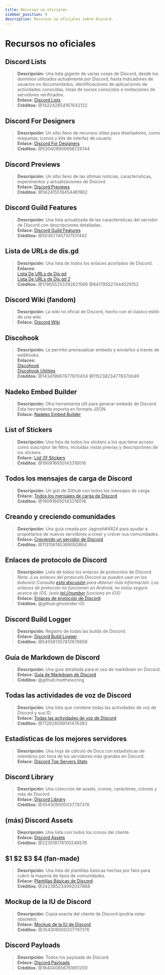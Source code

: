 ```yaml
---
title: Recursos no oficiales
sidebar_position: 9
description: Recursos no oficiales sobre Discord.
---
```


# Recursos no oficiales

## Discord Lists

> **Descripción:** Una lista gigante de varias cosas de Discord, desde los dominios utilizados actualmente por Discord, hasta indicadores de usuarios no documentados, identificaciones de aplicaciones de actividades conocidas, listas de socios conocidos e invitaciones de servidores verificados.   <br/>
**Enlace:** [Discord Lists](https://github.com/Delitefully/DiscordLists)   <br/>
**Créditos:** @142242854167642122

## Discord For Designers

> **Descripción:**  Un sitio lleno de recursos útiles para diseñadores, como maquetas, iconos y kits de interfaz de usuario.  <br/>
**Enlace:** [Discord For Designers](https://dfd.muatex.uk/)  <br/>
**Créditos:** @530408906686726144

## Discord Previews

> **Descripción:** Un sitio lleno de las últimas noticias, características, experimentos y actualizaciones de Discord.  <br/>
**Enlace:** [Discord Previews](https://discordpreviews.com/)  <br/>
**Créditos:** @562415519454461962

## Discord Guild Features

> **Descripción:** Una lista actualizada de las características del servidor de Discord con descripciones detalladas.   <br/>
**Enlace:** [Discord Guild Features](https://gist.github.com/Techy/ecc60b12e94f8fc8185f09b82aa91dd2)  <br/>
**Créditos:** @503677457107517442

## Lista de URLs de dis.gd

> **Descripción:** Una lista de todos los enlaces acortados de Discord.   <br/>
**Enlaces:**  <br/>
[Lista De URLs de Dis.gd](https://herogamers.dev/dis.gd/)   <br/>
[Lista De URLs de Dis.gd 2](https://thecutefoxxy.com/discord-shortlinks)  <br/>
**Créditos:** @179655253392621569 @641795527444529152

## Discord Wiki (fandom)

> **Descripción:** La wiki no oficial de Discord, hecho con el clasico estilo de una wiki.   <br/>
**Enlace:** [Discord Wiki](https://discord.fandom.com/wiki/Discord)

## Discohook

> **Descripción:** Le permite previsualizar embeds y enviarlos a través de webhooks.   <br/>
**Enlaces:** <br/>
[Discohook](https://discohook.org/)   <br/>
[Discohook Utilities](https://dutils.shay.cat/)  <br/>
**Créditos:** @143419667677970434 @115238234778370049

## Nadeko Embed Builder

> **Descripción:** Otra herramienta útil para generar embeds de Discord. Esta herramienta exporta en formato JSON.   <br/>
**Enlace:** [Nadeko Embed Builder](https://embedbuilder.nadekobot.me/ )

## List of Stickers

> **Descripción:** Una lista de todos los stickers a los que tiene acceso como suscriptor de Nitro, incluidas vistas previas y descripciones de los stickers.   <br/>
**Enlace:** [List Of Stickers](https://stickers.advaith.io/)   <br/>
**Créditos:** @190916650143318016

## Todos los mensajes de carga de Discord

> **Descripción:** Un gist de Github con todos los mensajes de carga.  <br/>
**Enlace:** [Todos los mensajes de carga de Discord](https://gist.github.com/advaith1/540543d6a2b7fd66abdb0eb02c002f88)  <br/>
**Créditos:** @190916650143318016

## Creando y creciendo comunidades

> **Descripción:** Una guía creada por Jagrosh#4824 para ayudar a propietarios de nuevos servidores a crear y crecer sus comunidades.   <br/>
**Enlace:** [Creciendo un servidor de Discord](https://gist.github.com/jagrosh/342324d7084c9ebdac2fa3d0cd759d10)   <br/>
**Créditos:** @113156185389092864

## Enlaces de protocolo de Discord

> **Descripción:** Lista de todos los enlaces de protocolos de Discord.   <br/>
*Nota: ¡Los enlaces del protocolo Discord se pueden usar en los botones! Consulta [esta discusión](https://github.com/discord/discord-api-docs/discussions/3347#discussioncomment-1405699) para obtener más información. Los enlaces de protocolo no funcionan en Android, no estoy seguro acerca de iOS. (solo <tel://number> funciona en iOS)*   <br/>
**Enlace:** [Enlaces de protocolo de Discord](https://gist.github.com/ghostrider-05/8f1a0bfc27c7c4509b4ea4e8ce718af0)   <br/>
**Créditos:** @github:ghostrider-05

## Discord Build Logger

> **Descripción:** Registro de todas las builds de Discord.   <br/>
**Enlace:** [Discord Build Logger](https://discord.sale/)  
**Créditos:** @545581357812678656

## Guía de Markdown de Discord

> **Descripción:** Una guía detallada para el uso de markdown en Discord.  <br/>
**Enlace:** [Guía de Markdown de Discord](https://gist.github.com/matthewzring/9f7bbfd102003963f9be7dbcf7d40e51)  <br/>
**Créditos:** @github:matthewzring

## Todas las actividades de voz de Discord

> **Descripción:** Una lista que contiene todas las actividades de voz de Discord y sus ID.   <br/>
**Enlace:** [Todas las actividades de voz de Discord](https://gist.github.com/GeneralSadaf/42d91a2b6a93a7db7a39208f2d8b53ad)   <br/>
**Créditos:** @712626099141476383

## Estadísticas de los mejores servidores

> **Descripción:** Una hoja de cálculo de Docs con estadísticas de miembros por hora de los servidores más grandes en Discord.   <br/>
**Enlace:** [Discord Top Servers Stats](https://docs.google.com/spreadsheets/d/1gRQ44Goa8x_M714pSmPXLHW3BAK5LzWzRn1MVXPeVn4/edit#gid=0)

## Discord Library

> **Descripción:** Una colección de assets, iconos, carácteres, colores y más de Discord.   <br/>
**Enlace:** [Discord Library](https://www.figma.com/community/file/1114896965920105129)   <br/>
**Créditos:** @354309005037797376

## (más) Discord Assets

> **Descripción:** Una lista con todos los iconos del cliente.   <br/>
**Enlace:** [Discord Assets](https://gitlab.com/derpystuff/discord-asset-datamining )   <br/>
**Créditos:** @223518178100248576

## $1 $2 $3 $4 (fan-made)

> **Descripción:** Una lista de plantillas básicas hechas por fans para cubrir la mayoría de tipos de comunidades.  <br/>
**Enlace:** [Plantillas Básicas de Discord](https://gist.github.com/srnyx/12922980e75cf14508990bb36a6989a9)  <br/>
**Créditos:** @242385234992037888

## Mockup de la IU de Discord

> **Descripción:** Copia exacta del cliente de Discord (podría estar obsoleto).   <br/>
**Enlace:** [Mockup de la IU de Discord](https://www.figma.com/community/file/994323951589690341/Discord-Desktop-UI)   <br/>
**Créditos:** @354309005037797376

## Discord Payloads

> **Descripción:** Todos los payloads de Discord.   <br/>
**Enlace:** [Discord Payloads](https://github.com/discord-payloads/discord-payloads)   <br/>
**Créditos:** @184040656761651200

